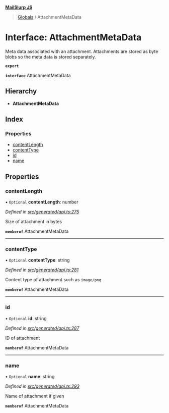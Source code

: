 **[MailSlurp JS](../README.md)**

> [Globals](../README.md) / AttachmentMetaData

# Interface: AttachmentMetaData

Meta data associated with an attachment. Attachments are stored as byte blobs so the meta data is stored separately.

**`export`** 

**`interface`** AttachmentMetaData

## Hierarchy

* **AttachmentMetaData**

## Index

### Properties

* [contentLength](attachmentmetadata.md#contentlength)
* [contentType](attachmentmetadata.md#contenttype)
* [id](attachmentmetadata.md#id)
* [name](attachmentmetadata.md#name)

## Properties

### contentLength

• `Optional` **contentLength**: number

*Defined in [src/generated/api.ts:275](https://github.com/mailslurp/mailslurp-client/blob/fb74c9f/src/generated/api.ts#L275)*

Size of attachment in bytes

**`memberof`** AttachmentMetaData

___

### contentType

• `Optional` **contentType**: string

*Defined in [src/generated/api.ts:281](https://github.com/mailslurp/mailslurp-client/blob/fb74c9f/src/generated/api.ts#L281)*

Content type of attachment such as `image/png`

**`memberof`** AttachmentMetaData

___

### id

• `Optional` **id**: string

*Defined in [src/generated/api.ts:287](https://github.com/mailslurp/mailslurp-client/blob/fb74c9f/src/generated/api.ts#L287)*

ID of attachment

**`memberof`** AttachmentMetaData

___

### name

• `Optional` **name**: string

*Defined in [src/generated/api.ts:293](https://github.com/mailslurp/mailslurp-client/blob/fb74c9f/src/generated/api.ts#L293)*

Name of attachment if given

**`memberof`** AttachmentMetaData
